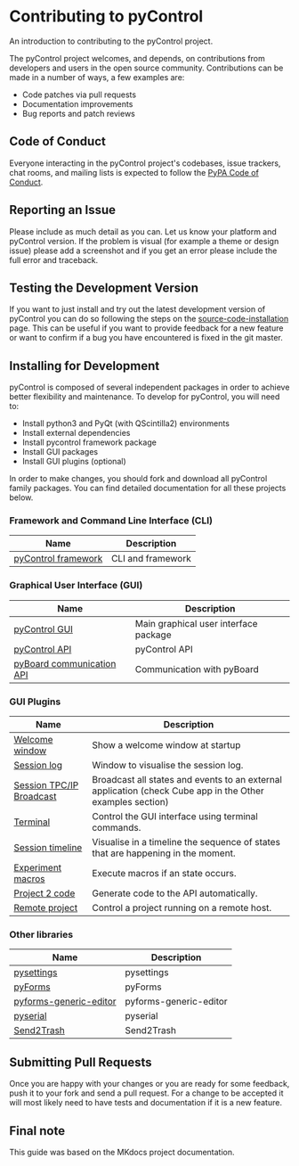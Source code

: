 # Contributing to pyControl

An introduction to contributing to the pyControl project.

The pyControl project welcomes, and depends, on contributions from developers and
users in the open source community. Contributions can be made in a number of
ways, a few examples are:

- Code patches via pull requests
- Documentation improvements
- Bug reports and patch reviews

## Code of Conduct

Everyone interacting in the pyControl project's codebases, issue trackers, chat
rooms, and mailing lists is expected to follow the [PyPA Code of Conduct].

## Reporting an Issue

Please include as much detail as you can. Let us know your platform and pyControl
version. If the problem is visual (for example a theme or design issue) please
add a screenshot and if you get an error please include the full error and
traceback.

## Testing the Development Version

If you want to just install and try out the latest development version of
pyControl you can do so following the steps on the [source-code-installation](/user-guide/source-code-installation.md) page. This can be useful if you
want to provide feedback for a new feature or want to confirm if a bug you
have encountered is fixed in the git master.

## Installing for Development

pyControl is composed of several independent packages in order to achieve better flexibility and maintenance. To develop for pyControl, you will need to:

* Install python3 and PyQt (with QScintilla2) environments
* Install external dependencies
* Install pycontrol framework package
* Install GUI packages
* Install GUI plugins (optional)

In order to make changes, you should fork and download all pyControl family packages. You can find detailed documentation for all these projects below.

### Framework and Command Line Interface (CLI)

|Name|Description|
|---|---|
|[pyControl framework](https://bitbucket.org/takam/pycontrol/wiki/Home)| CLI and framework|

<!---
|[pyControl framework](https://pycontrol-framework.readthedocs.org/)| CLI and framework|
-->

### Graphical User Interface (GUI)

|Name|Description|
|---|---|
|[pyControl GUI](https://pycontrol-gui.readthedocs.org/)|Main graphical user interface package|
|[pyControl API](https://pycontrol-api.readthedocs.org/)| pyControl API|
|[pyBoard communication API](https://pyboard-communication.readthedocs.org/)| Communication with pyBoard |

### GUI Plugins

|Name|Description|
|---|---|
|[Welcome window](https://readthedocs.org/projects/pycontrol-gui-welcome)|Show a welcome window at startup|
|[Session log](https://bitbucket.org/fchampalimaud/pycontrol-gui-plugin-session-log)|Window to visualise the session log.|
|[Session TPC/IP Broadcast](https://bitbucket.org/fchampalimaud/pycontrol-gui-plugin-session-broadcast)|Broadcast all states and events to an external application (check Cube app in the Other examples section)|
|[Terminal](https://bitbucket.org/fchampalimaud/pycontrol-gui-plugin-terminal)|Control the GUI interface using terminal commands.|
|[Session timeline](https://bitbucket.org/fchampalimaud/pycontrol-gui-plugin-timeline)|Visualise in a timeline the sequence of states that are happening in the moment.|
|[Experiment macros](https://bitbucket.org/fchampalimaud/pycontrol-gui-plugin-export-code)|Execute macros if an state occurs.|
|[Project 2 code](https://bitbucket.org/fchampalimaud/pycontrol-gui-plugin-export-code)|Generate code to the API automatically.|
|[Remote project](https://bitbucket.org/fchampalimaud/pycontrol-gui-plugin-remote-project)|Control a project running on a remote host.|

### Other libraries

|Name|Description|
|---|---|
|[pysettings](http://pyforms.readthedocs.io/en/latest/)| pysettings|
|[pyForms](http://pyforms.readthedocs.io/en/latest/)|pyForms|
|[pyforms-generic-editor](http://pyforms-generic-editor.readthedocs.io/en/latest/)| pyforms-generic-editor |
|[pyserial](http://pyserial.readthedocs.io/en/latest/)| pyserial |
|[Send2Trash](http://Send2Trash.readthedocs.io/en/latest/)| Send2Trash |



## Submitting Pull Requests

Once you are happy with your changes or you are ready for some feedback, push
it to your fork and send a pull request. For a change to be accepted it will
most likely need to have tests and documentation if it is a new feature.

## Final note
This guide was based on the MKdocs project documentation.

[MkDocs]: http://www.mkdocs.org
[PyPA Code of Conduct]: https://www.pypa.io/en/latest/code-of-conduct/
